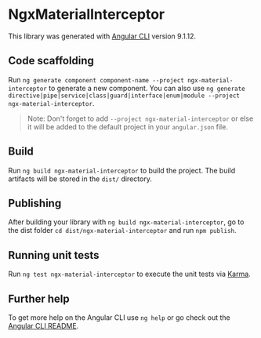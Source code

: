 # NgxMaterialInterceptor

This library was generated with [Angular CLI](https://github.com/angular/angular-cli) version 9.1.12.

## Code scaffolding

Run `ng generate component component-name --project ngx-material-interceptor` to generate a new component. You can also use `ng generate directive|pipe|service|class|guard|interface|enum|module --project ngx-material-interceptor`.
> Note: Don't forget to add `--project ngx-material-interceptor` or else it will be added to the default project in your `angular.json` file. 

## Build

Run `ng build ngx-material-interceptor` to build the project. The build artifacts will be stored in the `dist/` directory.

## Publishing

After building your library with `ng build ngx-material-interceptor`, go to the dist folder `cd dist/ngx-material-interceptor` and run `npm publish`.

## Running unit tests

Run `ng test ngx-material-interceptor` to execute the unit tests via [Karma](https://karma-runner.github.io).

## Further help

To get more help on the Angular CLI use `ng help` or go check out the [Angular CLI README](https://github.com/angular/angular-cli/blob/master/README.md).
